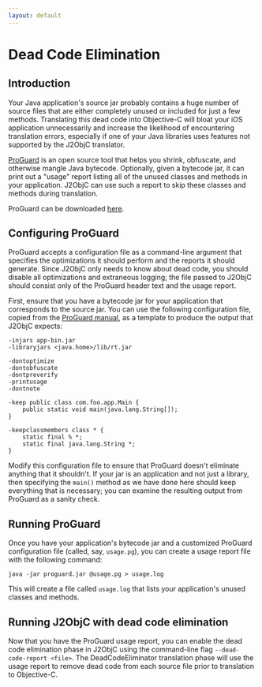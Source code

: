 ```yaml
---
layout: default
---
```


# Dead Code Elimination

## Introduction

Your Java application's source jar probably contains a huge number of source files that are either completely unused or included for just a few methods.  Translating this dead code into Objective-C will bloat your iOS application unnecessarily and increase the likelihood of encountering translation errors, especially if one of your Java libraries uses features not supported by the J2ObjC translator.

[ProGuard](http://proguard.sourceforge.net/) is an open source tool that helps you shrink, obfuscate, and otherwise mangle Java bytecode.  Optionally, given a bytecode jar, it can print out a "usage" report listing all of the unused classes and methods in your application.  J2ObjC can use such a report to skip these classes and methods during translation.

ProGuard can be downloaded [here](http://proguard.sourceforge.net/index.html#downloads.html).


## Configuring ProGuard

ProGuard accepts a configuration file as a command-line argument that specifies the optimizations it should perform and the reports it should generate.  Since J2ObjC only needs to know about dead code, you should disable all optimizations and extraneous logging; the file passed to J2ObjC should consist only of the ProGuard header text and the usage report.

First, ensure that you have a bytecode jar for your application that corresponds to the source jar.  You can use the following configuration file, copied from the [ProGuard manual](http://proguard.sourceforge.net/index.html#manual/examples.html), as a template to produce the output that J2ObjC expects:

```
-injars app-bin.jar
-libraryjars <java.home>/lib/rt.jar

-dontoptimize
-dontobfuscate
-dontpreverify
-printusage
-dontnote

-keep public class com.foo.app.Main {
    public static void main(java.lang.String[]);
}

-keepclassmembers class * {
    static final % *;
    static final java.lang.String *;
}
````

Modify this configuration file to ensure that ProGuard doesn't eliminate anything that it shouldn't.  If your jar is an application and not just a library, then specifying the `main()` method as we have done here should keep everything that is necessary; you can examine the resulting output from ProGuard as a sanity check.

## Running ProGuard

Once you have your application's bytecode jar and a customized ProGuard configuration file (called, say, `usage.pg`), you can create a usage report file with the following command:

````
java -jar proguard.jar @usage.pg > usage.log
````

This will create a file called `usage.log` that lists your application's unused classes and methods.

## Running J2ObjC with dead code elimination

Now that you have the ProGuard usage report, you can enable the dead code elimination phase in J2ObjC using the command-line flag `--dead-code-report <file>`.  The DeadCodeEliminator translation phase will use the usage report to remove dead code from each source file prior to translation to Objective-C.